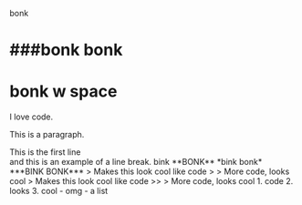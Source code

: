 bonk

###bonk
bonk
===============
# bonk w space
I love code. 
<p> This is a paragraph. 
<p> This is the first line <br>
and this is an example of a line break. 
bink **BONK** 
*bink bonk*
***BINK BONK***
> Makes this look cool like code 
> 
> More code, looks cool
> Makes this look cool like code 
>>
> More code, looks cool
1. code
2. looks 
3. cool
- omg 
- a list
